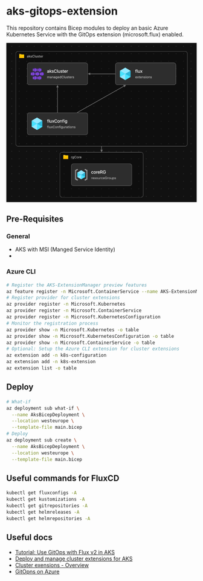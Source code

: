 # aks-gitops-extension

This repository contains Bicep modules to deploy an basic Azure Kubernetes Service with the GitOps extension (microsoft.flux) enabled.

![visualize](docs/visualize.png)

## Pre-Requisites

### General

- AKS with MSI (Manged Service Identity)
- 

### Azure CLI

```bash
# Register the AKS-ExtensionManager preview features
az feature register -n Microsoft.ContainerService --name AKS-ExtensionManager
# Register provider for cluster extensions
az provider register -n Microsoft.Kubernetes
az provider register -n Microsoft.ContainerService
az provider register -n Microsoft.KubernetesConfiguration
# Monitor the registration process
az provider show -n Microsoft.Kubernetes -o table
az provider show -n Microsoft.KubernetesConfiguration -o table
az provider show -n Microsoft.ContainerService -o table
# Optional: Setup the Azure CLI extension for cluster extensions
az extension add -n k8s-configuration
az extension add -n k8s-extension
az extension list -o table
```

## Deploy

```bash
# What-if
az deployment sub what-if \
  --name AksBicepDeployment \
  --location westeurope \
  --template-file main.bicep
# Deploy
az deployment sub create \
  --name AksBicepDeployment \
  --location westeurope \
  --template-file main.bicep
```

## Useful commands for FluxCD

```bash
kubectl get fluxconfigs -A
kubectl get kustomizations -A
kubectl get gitrepositories -A
kubectl get helmreleases -A
kubectl get helmrepositories -A
```

## Useful docs

- [Tutorial: Use GitOps with Flux v2 in AKS](https://docs.microsoft.com/en-us/azure/azure-arc/kubernetes/tutorial-use-gitops-flux2)
- [Deploy and manage cluster extensions for AKS](https://docs.microsoft.com/en-us/azure/aks/cluster-extensions?tabs=azure-cli)
- [Cluster exensions - Overview](https://docs.microsoft.com/en-us/azure/azure-arc/kubernetes/conceptual-extensions)
- [GitOpns on Azure](https://docs.microsoft.com/en-us/azure/azure-arc/kubernetes/conceptual-gitops-flux2)
